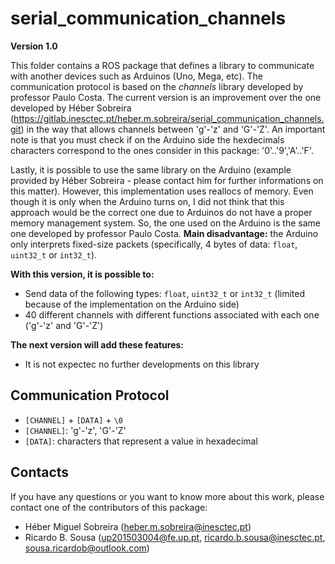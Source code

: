 # serial_communication_channels

**Version 1.0**

This folder contains a ROS package that defines a library to communicate with another devices such as Arduinos (Uno, Mega, etc). The communication protocol is based on the _channels_ library developed by professor Paulo Costa. The current version is an improvement over the one developed by Héber Sobreira (https://gitlab.inesctec.pt/heber.m.sobreira/serial_communication_channels.git) in the way that allows channels between 'g'-'z' and 'G'-'Z'. An important note is that you must check if on the Arduino side the hexdecimals characters correspond to the ones consider in this package: '0'..'9','A'..'F'.

Lastly, it is possible to use the same library on the Arduino (example provided by Héber Sobreira - please contact him for further informations on this matter). However, this implementation uses reallocs of memory. Even though it is only when the Arduino turns on, I did not think that this approach would be the correct one due to Arduinos do not have a proper memory management system. So, the one used on the Arduino is the same one developed by professor Paulo Costa. **Main disadvantage:** the Arduino only interprets fixed-size packets (specifically, 4 bytes of data: `float`, `uint32_t` or `int32_t`).

**With this version, it is possible to:**

- Send data of the following types: `float`, `uint32_t` or `int32_t` (limited because of the implementation on the Arduino side)
- 40 different channels with different functions associated with each one ('g'-'z' and 'G'-'Z')

**The next version will add these features:**

- It is not expectec no further developments on this library

## Communication Protocol

- `[CHANNEL]` + `[DATA]` + `\0`
- `[CHANNEL]`: 'g'-'z', 'G'-'Z'
- `[DATA]`: characters that represent a value in hexadecimal

## Contacts

If you have any questions or you want to know more about this work, please contact one of the contributors of this package:

- Héber Miguel Sobreira (heber.m.sobreira@inesctec.pt)
- Ricardo B. Sousa (up201503004@fe.up.pt, ricardo.b.sousa@inesctec.pt, sousa.ricardob@outlook.com)